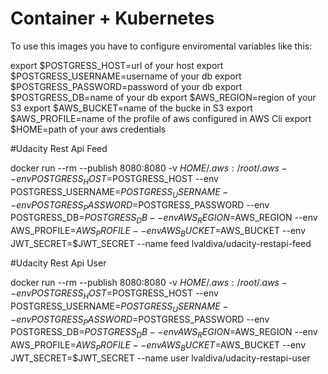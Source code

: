 # Container + Kubernetes

To use this images you have to configure enviromental variables like this:

export $POSTGRESS_HOST=url of your host
export $POSTGRESS_USERNAME=username of your db
export $POSTGRESS_PASSWORD=password of your db
export $POSTGRESS_DB=name of your db
export $AWS_REGION=region of your S3
export $AWS_BUCKET=name of the bucke in S3
export $AWS_PROFILE=name of the profile of aws configured in AWS Cli
export $HOME=path of your aws credentials

#Udacity Rest Api Feed

docker run --rm --publish 8080:8080 -v $HOME/.aws:/root/.aws --env POSTGRESS_HOST=$POSTGRESS_HOST --env POSTGRESS_USERNAME=$POSTGRESS_USERNAME --env POSTGRESS_PASSWORD=$POSTGRESS_PASSWORD --env POSTGRESS_DB=$POSTGRESS_DB --env AWS_REGION=$AWS_REGION --env AWS_PROFILE=$AWS_PROFILE --env AWS_BUCKET=$AWS_BUCKET --env JWT_SECRET=$JWT_SECRET --name feed lvaldiva/udacity-restapi-feed

#Udacity Rest Api User

docker run --rm --publish 8080:8080 -v $HOME/.aws:/root/.aws --env POSTGRESS_HOST=$POSTGRESS_HOST --env POSTGRESS_USERNAME=$POSTGRESS_USERNAME --env POSTGRESS_PASSWORD=$POSTGRESS_PASSWORD --env POSTGRESS_DB=$POSTGRESS_DB --env AWS_REGION=$AWS_REGION --env AWS_PROFILE=$AWS_PROFILE --env AWS_BUCKET=$AWS_BUCKET --env JWT_SECRET=$JWT_SECRET --name user lvaldiva/udacity-restapi-user


